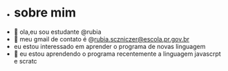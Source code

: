 -  # sobre mim
- 👀 ola,eu sou estudante @rubia
- 🌱 meu gmail de contato é @rubia.sczniczer@escola.pr.gov.br
- eu estou interessado em aprender o programa de novas linguagem
- 💞️ eu estou aprendendo o programa recentemente a linguagem javascrpt e scratc
